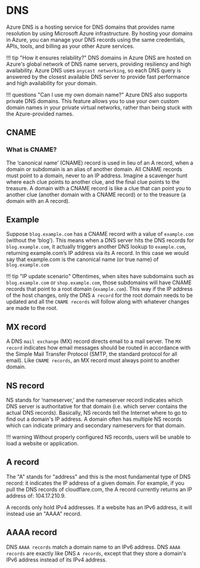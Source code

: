 # DNS

Azure DNS is a hosting service for DNS domains that provides name resolution by using Microsoft Azure infrastructure. By hosting your domains in Azure, you can manage your DNS records using the same credentials, APIs, tools, and billing as your other Azure services.

!!! tip "How it ensures relability?"
    DNS domains in Azure DNS are hosted on Azure's global network of DNS name servers, providing resiliency and high availability. Azure DNS uses `anycast networking`, so each DNS query is answered by the closest available DNS server to provide fast performance and high availability for your domain.

!!! questions "Can I use my own domain name?"
    Azure DNS also supports private DNS domains. This feature allows you to use your own custom domain names in your private virtual networks, rather than being stuck with the Azure-provided names.

## CNAME

### What is CNAME?
The ‘canonical name’ (CNAME) record is used in lieu of an A record, when a domain or subdomain is an alias of another domain. All CNAME records must point to a domain, never to an IP address. Imagine a scavenger hunt where each clue points to another clue, and the final clue points to the treasure. A domain with a CNAME record is like a clue that can point you to another clue (another domain with a CNAME record) or to the treasure (a domain with an A record).

## Example
Suppose `blog.example.com` has a CNAME record with a value of `example.com` (without the ‘blog’). This means when a DNS server hits the DNS records for `blog.example.com`, it actually triggers another DNS lookup to `example.com`, returning example.com’s IP address via its A record. In this case we would say that example.com is the canonical name (or true name) of `blog.example.com`

!!! tip "IP update scenario"
    Oftentimes, when sites have subdomains such as `blog.example.com` or `shop.example.com`, those subdomains will have CNAME records that point to a root domain (`example.com`). This way if the IP address of the host changes, only the DNS `A record` for the root domain needs to be updated and all the `CNAME records` will follow along with whatever changes are made to the root.


## MX record
A DNS `mail exchange` (MX) record directs email to a mail server. The `MX record` indicates how email messages should be routed in accordance with the Simple Mail Transfer Protocol (SMTP, the standard protocol for all email). Like `CNAME records`, an MX record must always point to another domain.

## NS record
NS stands for ‘nameserver,’ and the nameserver record indicates which DNS server is authoritative for that domain (i.e. which server contains the actual DNS records). Basically, NS records tell the Internet where to go to find out a domain's IP address. A domain often has multiple NS records which can indicate primary and secondary nameservers for that domain.

!!! warning
    Without properly configured NS records, users will be unable to load a website or application.

## A record

The "A" stands for "address" and this is the most fundamental type of DNS record: it indicates the IP address of a given domain. For example, if you pull the DNS records of cloudflare.com, the A record currently returns an IP address of: 104.17.210.9.

A records only hold IPv4 addresses. If a website has an IPv6 address, it will instead use an "AAAA" record.

## AAAA record
DNS `AAAA records` match a domain name to an IPv6 address. DNS `AAAA records` are exactly like DNS `A records`, except that they store a domain's IPv6 address instead of its IPv4 address.


